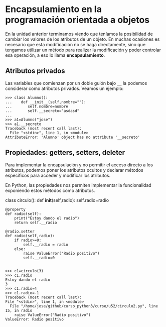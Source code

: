 # Encapsulamiento en la programación orientada a objetos

En la unidad anterior terminamos viendo que teníamos la posibilidad de cambiar los valores de los atributos de un objeto. En muchas ocasiones es necesario que esta modificación no se haga directamente, sino que tengamos utilizar un método para realizar la modificación y poder controlar esa operación, a eso lo llama **encapsulamiento**.

## Atributos privados

Las variables que comienzan por un doble guión bajo `__` la podemos considerar como atributos privados. Veamos un ejemplo:

	>>> class Alumno():
	...    def __init__(self,nombre=""):
	...       self.nombre=nombre
	...       self.__secreto="asdasd"
	... 
	>>> a1=Alumno("jose")
	>>> a1.__secreto
	Traceback (most recent call last):
	  File "<stdin>", line 1, in <module>
	AttributeError: 'Alumno' object has no attribute '__secreto'

## Propiedades: getters, setters, deleter

Para implementar la encapsulación y no permitir el acceso directo a los atributos, podemos poner los atributos ocultos y declarar métodos específicos para acceder y modificar los atributos.

En Python, las propiedades nos permiten implementar la funcionalidad exponiendo estos métodos como atributos.

class circulo():
	def __init__(self,radio):
		self.radio=radio
	
	@property
	def radio(self):
		print("Estoy dando el radio")
		return self.__radio	

	@radio.setter
	def radio(self,radio):
		if radio>=0:
			self.__radio = radio
		else:
			raise ValueError("Radio positivo")
			self.__radio=0


    >>> c1=circulo(3)
    >>> c1.radio
    Estoy dando el radio
    3
    >>> c1.radio=4
    >>> c1.radio=-1
    Traceback (most recent call last):
    File "<stdin>", line 1, in <module>
      File "/home/jose/github/curso_python3/curso/u52/circulo2.py", line 15, in radio
        raise ValueError("Radio positivo")
    ValueError: Radio positivo
